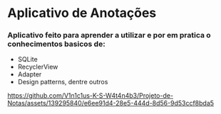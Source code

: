 # Aplicativo de Anotações


### Aplicativo feito para aprender a utilizar e por em pratica o conhecimentos basicos de:

- SQLite
- RecyclerView
- Adapter
- Design patterns, dentre outros


https://github.com/V1n1c1us-K-S-W4t4n4b3/Projeto-de-Notas/assets/139295840/e6ee91d4-28e5-444d-8d56-9d53ccf8bda5
